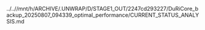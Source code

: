 ../..//mnt/h/ARCHIVE/.UNWRAP/D/STAGE1_OUT/2247cd293227/DuRiCore_backup_20250807_094339_optimal_performance/CURRENT_STATUS_ANALYSIS.md
